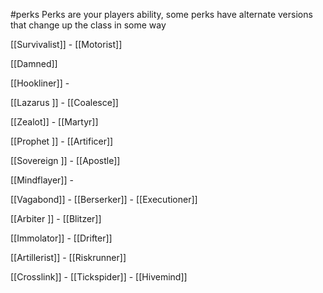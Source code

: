 #perks 
Perks are your players ability, some perks have alternate versions that change up the class in some way

[[Survivalist]] - [[Motorist]]

[[Damned]]

[[Hookliner]] - 

[[Lazarus ]] - [[Coalesce]]

[[Zealot]] - [[Martyr]]

[[Prophet ]] - [[Artificer]]

[[Sovereign ]] - [[Apostle]]

[[Mindflayer]] -

[[Vagabond]] - [[Berserker]] - [[Executioner]]

[[Arbiter ]] - [[Blitzer]]

[[Immolator]] - [[Drifter]]

[[Artillerist]] - [[Riskrunner]]

[[Crosslink]] - [[Tickspider]] - [[Hivemind]] 
